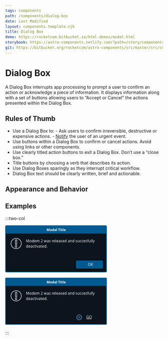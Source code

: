 ```yaml
---
tags: components
path: /components/dialog-box
date: Last Modified
layout: components.template.njk
title: Dialog Box
demo: https://rocketcom.bitbucket.io/html-demos/modal.html
storybook: https://astro-components.netlify.com/?path=/story/components-story--dialog-box
git: https://bitbucket.org/rocketcom/astro-components/src/master/src/components/rux-modal/
---
```


# Dialog Box

A Dialog Box interrupts app processing to prompt a user to confirm an action or acknowledge a piece of information. It displays information along with a set of buttons allowing users to “Accept or Cancel” the actions presented within the Dialog Box.

## Rules of Thumb

- Use a Dialog Box to: - Ask users to confirm irreversible, destructive or expensive actions. - [Notify](/design-guidelines/notifications) the user of an urgent event.
- Use buttons within a Dialog Box to confirm or cancel actions. Avoid using links or other components.
- Use clearly titled action buttons to exit a Dialog Box. Don’t use a “close box.”
- Title buttons by choosing a verb that describes its action.
- Use Dialog Boxes sparingly as they interrupt critical workflow.
- Dialog Box text should be clearly written, brief and actionable.

## Appearance and Behavior

## Examples

:::two-col

![Do: Use buttons within a Dialog Box to confirm or cancel actions.](/img/components/modal-do-1.png 'Do: Use buttons within a Dialog Box to confirm or cancel actions.')

![Don’t: Use links or other components to confirm or cancel actions.](/img/components/modal-dont-1.png 'Don’t: Use links or other components to confirm or cancel actions.')

:::
